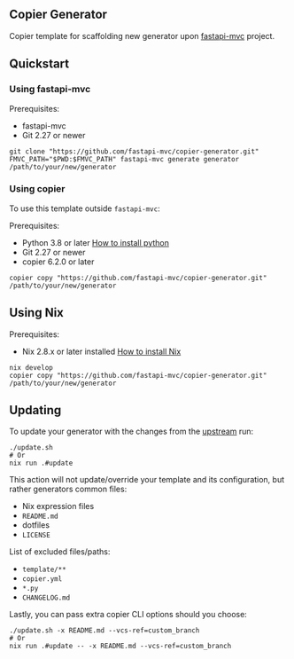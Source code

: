 ## Copier Generator

Copier template for scaffolding new generator upon [fastapi-mvc](https://github.com/fastapi-mvc/fastapi-mvc) project.

## Quickstart

### Using fastapi-mvc

Prerequisites:
* fastapi-mvc
* Git 2.27 or newer

```shell
git clone "https://github.com/fastapi-mvc/copier-generator.git"
FMVC_PATH="$PWD:$FMVC_PATH" fastapi-mvc generate generator /path/to/your/new/generator
```

### Using copier

To use this template outside `fastapi-mvc`:

Prerequisites:

* Python 3.8 or later [How to install python](https://docs.python-guide.org/starting/installation)
* Git 2.27 or newer
* copier 6.2.0 or later

```shell
copier copy "https://github.com/fastapi-mvc/copier-generator.git" /path/to/your/new/generator
```

## Using Nix

Prerequisites:

* Nix 2.8.x or later installed [How to install Nix](https://nixos.org/download.html)

```shell
nix develop
copier copy "https://github.com/fastapi-mvc/copier-generator.git" /path/to/your/new/generator
```

## Updating

To update your generator with the changes from the [upstream](https://github.com/fastapi-mvc/copier-generator) run:

```shell
./update.sh
# Or
nix run .#update
```

This action will not update/override your template and its configuration, but rather generators common files:

* Nix expression files
* `README.md`
* dotfiles
* `LICENSE`

List of excluded files/paths:

* `template/**`
* `copier.yml`
* `*.py`
* `CHANGELOG.md`

Lastly, you can pass extra copier CLI options should you choose:

```shell
./update.sh -x README.md --vcs-ref=custom_branch
# Or
nix run .#update -- -x README.md --vcs-ref=custom_branch
```

